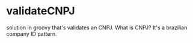# validateCNPJ
solution in groovy that's validates an CNPJ.
What is CNPJ?
It's a brazilian company ID pattern.
